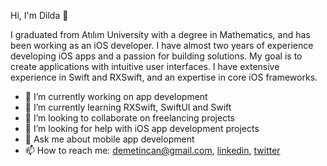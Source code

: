 Hi, I'm Dilda 👋

I graduated from Atılım University with a degree in Mathematics, and has been working as an iOS developer. I have almost two years of experience developing iOS apps and a passion for building solutions. My goal is to create applications with intuitive user interfaces. I have extensive experience in Swift and RXSwift, and an expertise in core iOS frameworks.

- 🔭 I’m currently working on app development
- 🌱 I’m currently learning RXSwift, SwiftUI and Swift
- 👯 I’m looking to collaborate on freelancing projects
- 🤔 I’m looking for help with iOS app development projects
- 💬 Ask me about mobile app development
- 📫 How to reach me: demetincan@gmail.com, [linkedin](https://www.linkedin.com/in/dilda-ezgi-metincan-098192b0/), [twitter](https://twitter.com/dildaezgi)

